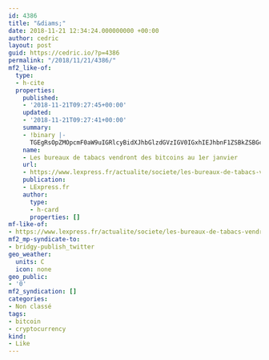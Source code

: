 ```yaml
---
id: 4386
title: "&diams;"
date: 2018-11-21 12:34:24.000000000 +00:00
author: cedric
layout: post
guid: https://cedric.io/?p=4386
permalink: "/2018/11/21/4386/"
mf2_like-of:
  type:
  - h-cite
  properties:
    published:
    - '2018-11-21T09:27:45+00:00'
    updated:
    - '2018-11-21T09:27:41+00:00'
    summary:
    - !binary |-
      TGEgRsOpZMOpcmF0aW9uIGRlcyBidXJhbGlzdGVzIGV0IGxhIEJhbnF1ZSBkZSBGcmFuY2Ugb250IHNpZ27DqSB1biBhY2NvcmQgcG91ciBlbiBhdXRvcmlzZXIgbGEgdmVudGUgZMOocyBsZSAxZXIgamFudmllciAyMDE5Lg==
    name:
    - Les bureaux de tabacs vendront des bitcoins au 1er janvier
    url:
    - https://www.lexpress.fr/actualite/societe/les-bureaux-de-tabacs-vendront-des-bitcoins-au-1er-janvier_2049587.html
    publication:
    - LExpress.fr
    author:
      type:
      - h-card
      properties: []
mf-like-of:
- https://www.lexpress.fr/actualite/societe/les-bureaux-de-tabacs-vendront-des-bitcoins-au-1er-janvier_2049587.html
mf2_mp-syndicate-to:
- bridgy-publish_twitter
geo_weather:
  units: C
  icon: none
geo_public:
- '0'
mf2_syndication: []
categories:
- Non classé
tags:
- bitcoin
- cryptocurrency
kind:
- Like
---
```

